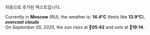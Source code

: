 
자동으로 추가된 텍스트입니다.

<!--START_SECTION:weather:moscow-->
Currently in **Moscow** (RU), the weather is: **14.4°C** (feels like **13.9°C**), ***overcast clouds***<br/>
On *September 05, 2025*, the *sun rises* at 🌅**05:42** and *sets* at 🌇**19:14**.
<!--END_SECTION:weather-->
